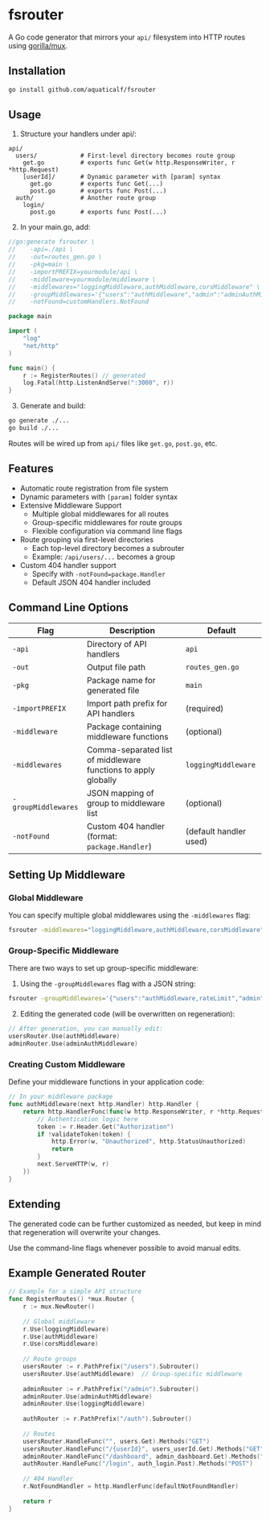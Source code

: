 # fsrouter

A Go code generator that mirrors your `api/` filesystem into HTTP routes using [gorilla/mux](https://github.com/gorilla/mux).

## Installation

```bash
go install github.com/aquaticalf/fsrouter
```

## Usage

1. Structure your handlers under api/:

```
api/
  users/            # First-level directory becomes route group
    get.go          # exports func Get(w http.ResponseWriter, r *http.Request)
    [userId]/       # Dynamic parameter with [param] syntax
      get.go        # exports func Get(...)
      post.go       # exports func Post(...)
  auth/             # Another route group
    login/
      post.go       # exports func Post(...)
```

2. In your main.go, add:

```go
//go:generate fsrouter \
//    -api=./api \
//    -out=routes_gen.go \
//    -pkg=main \
//    -importPREFIX=yourmodule/api \
//    -middleware=yourmodule/middleware \
//    -middlewares="loggingMiddleware,authMiddleware,corsMiddleware" \
//    -groupMiddlewares='{"users":"authMiddleware","admin":"adminAuthMiddleware,loggingMiddleware"}' \
//    -notFound=customHandlers.NotFound

package main

import (
    "log"
    "net/http"
)

func main() {
    r := RegisterRoutes() // generated
    log.Fatal(http.ListenAndServe(":3000", r))
}
```

3. Generate and build:

```bash
go generate ./...
go build ./...
```

Routes will be wired up from `api/` files like `get.go`, `post.go`, etc.

## Features

- Automatic route registration from file system
- Dynamic parameters with `[param]` folder syntax
- Extensive Middleware Support
  - Multiple global middlewares for all routes
  - Group-specific middlewares for route groups
  - Flexible configuration via command line flags
- Route grouping via first-level directories
  - Each top-level directory becomes a subrouter
  - Example: `/api/users/...` becomes a group
- Custom 404 handler support
  - Specify with `-notFound=package.Handler`
  - Default JSON 404 handler included

## Command Line Options

| Flag | Description | Default |
|------|-------------|---------|
| `-api` | Directory of API handlers | `api` |
| `-out` | Output file path | `routes_gen.go` |
| `-pkg` | Package name for generated file | `main` |
| `-importPREFIX` | Import path prefix for API handlers | (required) |
| `-middleware` | Package containing middleware functions | (optional) |
| `-middlewares` | Comma-separated list of middleware functions to apply globally | `loggingMiddleware` |
| `-groupMiddlewares` | JSON mapping of group to middleware list | (optional) |
| `-notFound` | Custom 404 handler (format: `package.Handler`) | (default handler used) |

## Setting Up Middleware

### Global Middleware

You can specify multiple global middlewares using the `-middlewares` flag:

```bash
fsrouter -middlewares="loggingMiddleware,authMiddleware,corsMiddleware"
```

### Group-Specific Middleware

There are two ways to set up group-specific middleware:

1. Using the `-groupMiddlewares` flag with a JSON string:

```bash
fsrouter -groupMiddlewares='{"users":"authMiddleware,rateLimit","admin":"adminAuthMiddleware"}'
```

2. Editing the generated code (will be overwritten on regeneration):

```go
// After generation, you can manually edit:
usersRouter.Use(authMiddleware)
adminRouter.Use(adminAuthMiddleware)
```

### Creating Custom Middleware

Define your middleware functions in your application code:

```go
// In your middleware package
func authMiddleware(next http.Handler) http.Handler {
    return http.HandlerFunc(func(w http.ResponseWriter, r *http.Request) {
        // Authentication logic here
        token := r.Header.Get("Authorization")
        if !validateToken(token) {
            http.Error(w, "Unauthorized", http.StatusUnauthorized)
            return
        }
        next.ServeHTTP(w, r)
    })
}
```

## Extending

The generated code can be further customized as needed, but keep in mind that regeneration will overwrite your changes.

Use the command-line flags whenever possible to avoid manual edits.

## Example Generated Router

```go
// Example for a simple API structure
func RegisterRoutes() *mux.Router {
    r := mux.NewRouter()
    
    // Global middleware
    r.Use(loggingMiddleware)
    r.Use(authMiddleware)
    r.Use(corsMiddleware)
    
    // Route groups
    usersRouter := r.PathPrefix("/users").Subrouter()
    usersRouter.Use(authMiddleware)  // Group-specific middleware
    
    adminRouter := r.PathPrefix("/admin").Subrouter()
    adminRouter.Use(adminAuthMiddleware)
    adminRouter.Use(loggingMiddleware)
    
    authRouter := r.PathPrefix("/auth").Subrouter()
    
    // Routes
    usersRouter.HandleFunc("", users.Get).Methods("GET")
    usersRouter.HandleFunc("/{userId}", users_userId.Get).Methods("GET")
    adminRouter.HandleFunc("/dashboard", admin_dashboard.Get).Methods("GET")
    authRouter.HandleFunc("/login", auth_login.Post).Methods("POST")
    
    // 404 Handler
    r.NotFoundHandler = http.HandlerFunc(defaultNotFoundHandler)
    
    return r
}
```